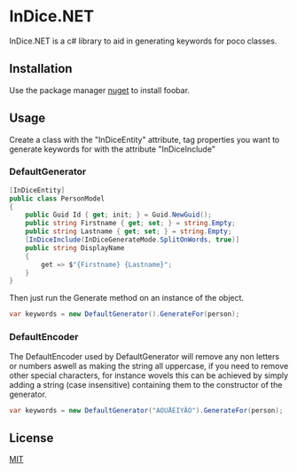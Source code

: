 # InDice.NET

InDice.NET is a c# library to aid in generating keywords for poco classes.

## Installation

Use the package manager [nuget](https://www.nuget.org/packages/InDice.NET/) to install foobar.

## Usage

Create a class with the "InDiceEntity" attribute, tag properties you want to generate keywords for with the attribute "InDiceInclude"

### DefaultGenerator

```c#
[InDiceEntity]
public class PersonModel
{
    public Guid Id { get; init; } = Guid.NewGuid();
    public string Firstname { get; set; } = string.Empty;
    public string Lastname { get; set; } = string.Empty;
    [InDiceInclude(InDiceGenerateMode.SplitOnWords, true)]
    public string DisplayName
    {
        get => $"{Firstname} {Lastname}";
    }
}
```
Then just run the Generate method on an instance of the object.

```c#
var keywords = new DefaultGenerator().GenerateFor(person);
```
### DefaultEncoder

The DefaultEncoder used by DefaultGenerator will remove any non letters or numbers aswell as making the string all uppercase, if you need to remove other special characters, for instance wovels this can be achieved by simply adding a string (case insensitive) containing them to the constructor of the generator.

```c#
var keywords = new DefaultGenerator("AOUÅEIYÄÖ").GenerateFor(person);
```

## License

[MIT](https://choosealicense.com/licenses/mit/)

